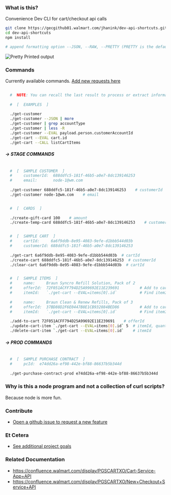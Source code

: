 ### What is this?

Convenience Dev CLI for cart/checkout api calls

```sh
git clone https://gecgithub01.walmart.com/jhanink/dev-api-shortcuts.git
cd dev-api-shortcuts
npm install
```
```sh
# append formatting option --JSON, --RAW, --PRETTY (PRETTY is the default)
```

![Pretty Printed output](https://gecgithub01.walmart.com/jhanink/dev-api-shortcuts/blob/master/assets/api-shortcuts-jh1.png?raw=true)


### Commands

Currently available commands. [Add new requests here](https://gecgithub01.walmart.com/jhanink/dev-api-shortcuts/issues)

```sh
  
  #  NOTE: You can recall the last result to process or extract information
   
  #  [  EXAMPLES  ]
  
  ./get-customer
  ./get-customer --JSON | more
  ./get-customer | grep accountType
  ./get-customer | less -R
  ./get-customer --EVAL payload.person.customerAccountId
  ./get-cart --EVAL cart.id
  ./get-cart --CALL listCartItems
  ```

##### → STAGE COMMANDS

```sh

  #  [  SAMPLE CUSTOMER  ]
  #     customerId:  688ddfc5-181f-46b5-a0e7-8dc139146253
  #     email:       node-1@wm.com
  
  ./get-customer 688ddfc5-181f-46b5-a0e7-8dc139146253    # customerId
  ./get-customer node-1@wm.com    # email
```

```sh

  #  [  CARDS  ]
  
  ./create-gift-card 100    # amount
  ./create-temp-card 688ddfc5-181f-46b5-a0e7-8dc139146253    # customerId
```

```sh

  #  [  SAMPLE CART  ]
  #     cartId:     6a6f9ddb-8e95-4083-9efe-d1bbb544d03b
  #     customerId: 688ddfc5-181f-46b5-a0e7-8dc139146253
  
  ./get-cart 6a6f9ddb-8e95-4083-9efe-d1bbb544d03b  # cartId
  ./create-cart 688ddfc5-181f-46b5-a0e7-8dc139146253  # customerId
  ./clear-cart 6a6f9ddb-8e95-4083-9efe-d1bbb544d03b  # cartId
```

```sh

  #  [  SAMPLE ITEMS  ]
  #     name:     Braun Syncro Refill Solution, Pack of 2
  #     offerId:  72F051ACFF794D25A99692E11E239691         # Add to cart
  #     itemId:   `./get-cart --EVAL=items[0].id`          # Find itemId after adding to cart
  
  #     name:     Braun Clean & Renew Refills, Pack of 3
  #     offerId:  37BD88D2F6E0447B8E1CB932884BED86         # Add to cart
  #     itemId:   `./get-cart --EVAL=items[0].id`          # Find itemId after adding to cart
  
  ./add-to-cart 72F051ACFF794D25A99692E11E239691    # offerId
  ./update-cart-item `./get-cart --EVAL=items[0].id` 5  # itemId, quantity
  ./delete-cart-item `./get-cart --EVAL=items[0].id`    # itemId

```

##### → PROD COMMANDS

```sh

  #  [  SAMPLE PURCHASE CONTRACT  ]
  #     pcId:  e74dd26a-ef98-442e-bf88-86637b5b344d
   
  ./get-purchase-contract-prod e74dd26a-ef98-442e-bf88-86637b5b344d    # purchase contract Id
```



### Why is this a node program and not a collection of curl scripts?

Because node is more fun.



### Contribute

* [Open a github issue to request a new feature](https://gecgithub01.walmart.com/jhanink/dev-api-shortcuts/issues)



### Et Cetera

* [See additional project goals](project-goals.md)


### Related Documentation

* https://confluence.walmart.com/display/PGSCARTXO/Cart-Service-App+API
* https://confluence.walmart.com/display/PGSCARTXO/New+Checkout+Service+API

